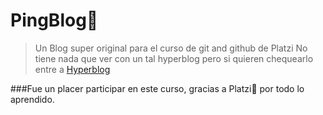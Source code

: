 # PingBlog💜
> Un Blog super original para el curso de git and github de Platzi
No tiene nada que ver con un tal hyperblog pero si quieren chequearlo entre a [Hyperblog](http://https://github.com/freddier/hyperblog "Hyperblog")

###Fue un placer participar en este curso, gracias a Platzi💚 por todo lo aprendido.
